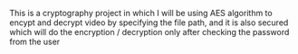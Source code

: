 This is a cryptography project in which I will be using AES algorithm to encypt and decrypt video by specifying the file path, and it is also secured which will do the encryption / decryption only after checking the password from the user
